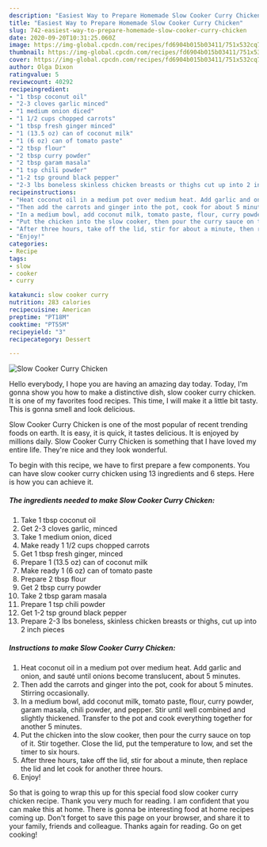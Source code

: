 ```yaml
---
description: "Easiest Way to Prepare Homemade Slow Cooker Curry Chicken"
title: "Easiest Way to Prepare Homemade Slow Cooker Curry Chicken"
slug: 742-easiest-way-to-prepare-homemade-slow-cooker-curry-chicken
date: 2020-09-20T10:31:25.060Z
image: https://img-global.cpcdn.com/recipes/fd6904b015b03411/751x532cq70/slow-cooker-curry-chicken-recipe-main-photo.jpg
thumbnail: https://img-global.cpcdn.com/recipes/fd6904b015b03411/751x532cq70/slow-cooker-curry-chicken-recipe-main-photo.jpg
cover: https://img-global.cpcdn.com/recipes/fd6904b015b03411/751x532cq70/slow-cooker-curry-chicken-recipe-main-photo.jpg
author: Olga Dixon
ratingvalue: 5
reviewcount: 40292
recipeingredient:
- "1 tbsp coconut oil"
- "2-3 cloves garlic minced"
- "1 medium onion diced"
- "1 1/2 cups chopped carrots"
- "1 tbsp fresh ginger minced"
- "1 (13.5 oz) can of coconut milk"
- "1 (6 oz) can of tomato paste"
- "2 tbsp flour"
- "2 tbsp curry powder"
- "2 tbsp garam masala"
- "1 tsp chili powder"
- "1-2 tsp ground black pepper"
- "2-3 lbs boneless skinless chicken breasts or thighs cut up into 2 inch pieces"
recipeinstructions:
- "Heat coconut oil in a medium pot over medium heat. Add garlic and onion, and sauté until onions become translucent, about 5 minutes."
- "Then add the carrots and ginger into the pot, cook for about 5 minutes. Stirring occasionally."
- "In a medium bowl, add coconut milk, tomato paste, flour, curry powder, garam masala, chili powder, and pepper. Stir until well combined and slightly thickened. Transfer to the pot and cook everything together for another 5 minutes."
- "Put the chicken into the slow cooker, then pour the curry sauce on top of it. Stir together. Close the lid, put the temperature to low, and set the timer to six hours."
- "After three hours, take off the lid, stir for about a minute, then replace the lid and let cook for another three hours."
- "Enjoy!"
categories:
- Recipe
tags:
- slow
- cooker
- curry

katakunci: slow cooker curry 
nutrition: 283 calories
recipecuisine: American
preptime: "PT18M"
cooktime: "PT55M"
recipeyield: "3"
recipecategory: Dessert

---
```



![Slow Cooker Curry Chicken](https://img-global.cpcdn.com/recipes/fd6904b015b03411/751x532cq70/slow-cooker-curry-chicken-recipe-main-photo.jpg)

Hello everybody, I hope you are having an amazing day today. Today, I'm gonna show you how to make a distinctive dish, slow cooker curry chicken. It is one of my favorites food recipes. This time, I will make it a little bit tasty. This is gonna smell and look delicious.



Slow Cooker Curry Chicken is one of the most popular of recent trending foods on earth. It is easy, it is quick, it tastes delicious. It is enjoyed by millions daily. Slow Cooker Curry Chicken is something that I have loved my entire life. They're nice and they look wonderful.


To begin with this recipe, we have to first prepare a few components. You can have slow cooker curry chicken using 13 ingredients and 6 steps. Here is how you can achieve it.

<!--inarticleads1-->

##### The ingredients needed to make Slow Cooker Curry Chicken:

1. Take 1 tbsp coconut oil
1. Get 2-3 cloves garlic, minced
1. Take 1 medium onion, diced
1. Make ready 1 1/2 cups chopped carrots
1. Get 1 tbsp fresh ginger, minced
1. Prepare 1 (13.5 oz) can of coconut milk
1. Make ready 1 (6 oz) can of tomato paste
1. Prepare 2 tbsp flour
1. Get 2 tbsp curry powder
1. Take 2 tbsp garam masala
1. Prepare 1 tsp chili powder
1. Get 1-2 tsp ground black pepper
1. Prepare 2-3 lbs boneless, skinless chicken breasts or thighs, cut up into 2 inch pieces




<!--inarticleads2-->

##### Instructions to make Slow Cooker Curry Chicken:

1. Heat coconut oil in a medium pot over medium heat. Add garlic and onion, and sauté until onions become translucent, about 5 minutes.
1. Then add the carrots and ginger into the pot, cook for about 5 minutes. Stirring occasionally.
1. In a medium bowl, add coconut milk, tomato paste, flour, curry powder, garam masala, chili powder, and pepper. Stir until well combined and slightly thickened. Transfer to the pot and cook everything together for another 5 minutes.
1. Put the chicken into the slow cooker, then pour the curry sauce on top of it. Stir together. Close the lid, put the temperature to low, and set the timer to six hours.
1. After three hours, take off the lid, stir for about a minute, then replace the lid and let cook for another three hours.
1. Enjoy!




So that is going to wrap this up for this special food slow cooker curry chicken recipe. Thank you very much for reading. I am confident that you can make this at home. There is gonna be interesting food at home recipes coming up. Don't forget to save this page on your browser, and share it to your family, friends and colleague. Thanks again for reading. Go on get cooking!
